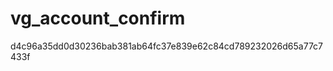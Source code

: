 vg_account_confirm
==================

d4c96a35dd0d30236bab381ab64fc37e839e62c84cd789232026d65a77c7433f
